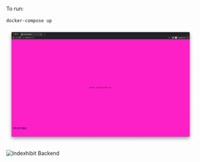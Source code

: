 To run:

`docker-compose up`

![Indexhibit Backend](./docs/first_shot.png)

![Indexhibit Backend](./docs/second_shot.png)
